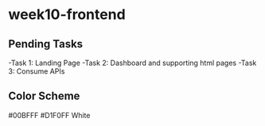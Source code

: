# week10-frontend

## Pending Tasks
-Task 1: Landing Page
-Task 2: Dashboard and supporting html pages
-Task 3: Consume APIs

## Color Scheme
#00BFFF
#D1F0FF
White